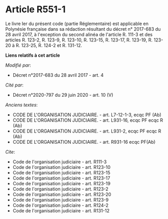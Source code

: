# Article R551-1

Le livre Ier du présent code (partie Réglementaire) est applicable en Polynésie française dans sa rédaction résultant du
décret n° 2017-683 du 28 avril 2017, à l'exception du second alinéa de l'article R. 111-3 et des articles R. 123-2, R. 123-9,
R. 123-10, R. 123-15, R. 123-17, R. 123-19, R. 123-20 à R. 123-25, R. 124-2 et R. 131-12.

**Liens relatifs à cet article**

_Modifié par_:

  - Décret n°2017-683 du 28 avril 2017 - art. 4

_Cité par_:

  - Décret n°2020-797 du 29 juin 2020 - art. 10 (V)

_Anciens textes_:

  - CODE DE L'ORGANISATION JUDICIAIRE. - art. L7-12-1-3, ecqc PF (Ab)
  - CODE DE L'ORGANISATION JUDICIAIRE. - art. L931-16, ecqc PF ecqc R (Ab)
  - CODE DE L'ORGANISATION JUDICIAIRE. - art. L931-2, ecqc PF ecqc R (Ab)
  - CODE DE L'ORGANISATION JUDICIAIRE. - art. R931-16 ecqc PF(Ab)

_Cite_:

  - Code de l'organisation judiciaire - art. R111-3
  - Code de l'organisation judiciaire - art. R123-10
  - Code de l'organisation judiciaire - art. R123-15
  - Code de l'organisation judiciaire - art. R123-17
  - Code de l'organisation judiciaire - art. R123-19
  - Code de l'organisation judiciaire - art. R123-2
  - Code de l'organisation judiciaire - art. R123-20
  - Code de l'organisation judiciaire - art. R123-9
  - Code de l'organisation judiciaire - art. R124-2
  - Code de l'organisation judiciaire - art. R131-12
